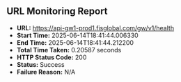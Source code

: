## URL Monitoring Report

- **URL:** https://api-gw1-prod1.fisglobal.com/gw/v1/health
- **Start Time:** 2025-06-14T18:41:44.006330
- **End Time:** 2025-06-14T18:41:44.212200
- **Total Time Taken:** 0.20587 seconds
- **HTTP Status Code:** 200
- **Status:** Success
- **Failure Reason:** N/A
